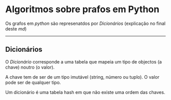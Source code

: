 # Algoritmos sobre prafos em Python

Os grafos em _python_ são represenatdos por _Dicionários_ (explicação no final deste _md_)



------------------------------------------------------

## Dicionários

O _Dicionário_ corresponde a uma tabela que mapeia um
tipo de objectos (a chave) noutro (o valor). 

A chave tem de ser de um tipo imutável (string, número ou tuplo). O
valor pode ser de qualquer tipo.

Um dicionário é uma tabela hash em que não existe uma ordem das chaves.
